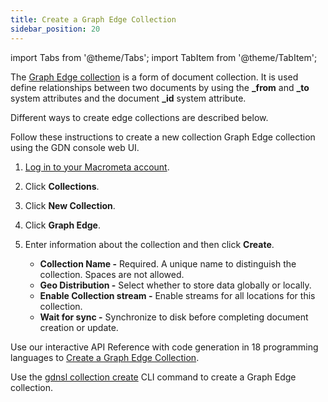 ```yaml
---
title: Create a Graph Edge Collection
sidebar_position: 20
---
```


import Tabs from '@theme/Tabs';
import TabItem from '@theme/TabItem';

The [Graph Edge collection](../../collections/graph-edge/) is a form of document collection. It is used define relationships between two documents by using the **_from** and **_to** system attributes and the document **_id** system attribute.

Different ways to create edge collections are described below.

<Tabs groupId="operating-systems">
<TabItem value="console" label="Web Console">

Follow these instructions to create a new collection Graph Edge collection using the GDN console web UI.

1. [Log in to your Macrometa account](https://auth-play.macrometa.io/).
2. Click **Collections**.
3. Click **New Collection**.
4. Click **Graph Edge**.
5. Enter information about the collection and then click **Create**.

   - **Collection Name -** Required. A unique name to distinguish the collection. Spaces are not allowed.
   - **Geo Distribution -** Select whether to store data globally or locally.
   - **Enable Collection stream -** Enable streams for all locations for this collection.
   - **Wait for sync -** Synchronize to disk before completing document creation or update.

</TabItem>
<TabItem value="api" label="REST API">

Use our interactive API Reference with code generation in 18 programming languages to [Create a Graph Edge Collection](https://www.macrometa.com/docs/api#/operations/handleCommandPost:CreateCollection).

</TabItem>
<TabItem value="cli" label="CLI">

Use the [gdnsl collection create](../../cli/collections-cli#gdnsl-collection-create) CLI command to create a
Graph Edge collection.

</TabItem>
</Tabs>

